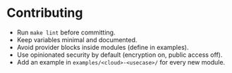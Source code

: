 # Contributing

- Run `make lint` before committing.
- Keep variables minimal and documented.
- Avoid provider blocks inside modules (define in examples).
- Use opinionated security by default (encryption on, public access off).
- Add an example in `examples/<cloud>-<usecase>/` for every new module.

